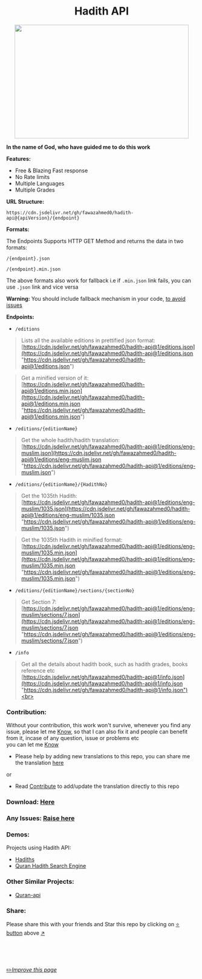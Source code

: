 <h1 align="center">Hadith API</h1>

<p align="center">
  <img width="460" height="300" src="https://github.com/fawazahmed0/hadith-api/raw/1/hadith.jpg">
</p>


**In the name of God, who have guided me to do this work**


**Features:**
- Free & Blazing Fast response
- No Rate limits
- Multiple Languages
- Multiple Grades


**URL Structure:**

`https://cdn.jsdelivr.net/gh/fawazahmed0/hadith-api@{apiVersion}/{endpoint}`

**Formats:**

The Endpoints Supports HTTP GET Method and returns the data in  two formats:

`/{endpoint}.json`

`/{endpoint}.min.json`

The above formats also work for fallback i.e if `.min.json` link fails, you can use `.json` link and vice versa

**Warning:** You should include fallback mechanism in your code, [to avoid issues](https://github.com/fawazahmed0/hadith-api/issues/3)

**Endpoints:**

- `/editions`<br>
> Lists all the available editions in prettified json format:<br>
 [https://cdn.jsdelivr.net/gh/fawazahmed0/hadith-api@1/editions.json](https://cdn.jsdelivr.net/gh/fawazahmed0/hadith-api@1/editions.json "https://cdn.jsdelivr.net/gh/fawazahmed0/hadith-api@1/editions.json") <br>

> Get a minified version of it:<br>
[https://cdn.jsdelivr.net/gh/fawazahmed0/hadith-api@1/editions.min.json](https://cdn.jsdelivr.net/gh/fawazahmed0/hadith-api@1/editions.min.json "https://cdn.jsdelivr.net/gh/fawazahmed0/hadith-api@1/editions.min.json")

- `/editions/{editionName}`<br>
> Get the whole hadith/hadith translation:<br>
[https://cdn.jsdelivr.net/gh/fawazahmed0/hadith-api@1/editions/eng-muslim.json](https://cdn.jsdelivr.net/gh/fawazahmed0/hadith-api@1/editions/eng-muslim.json "https://cdn.jsdelivr.net/gh/fawazahmed0/hadith-api@1/editions/eng-muslim.json") <br>

- `/editions/{editionName}/{HadithNo}` <br>
> Get the 1035th Hadith:<br>
[https://cdn.jsdelivr.net/gh/fawazahmed0/hadith-api@1/editions/eng-muslim/1035.json](https://cdn.jsdelivr.net/gh/fawazahmed0/hadith-api@1/editions/eng-muslim/1035.json "https://cdn.jsdelivr.net/gh/fawazahmed0/hadith-api@1/editions/eng-muslim/1035.json")

> Get the 1035th Hadith in minified format:<br>
[https://cdn.jsdelivr.net/gh/fawazahmed0/hadith-api@1/editions/eng-muslim/1035.min.json](https://cdn.jsdelivr.net/gh/fawazahmed0/hadith-api@1/editions/eng-muslim/1035.min.json "https://cdn.jsdelivr.net/gh/fawazahmed0/hadith-api@1/editions/eng-muslim/1035.min.json")

- `/editions/{editionName}/sections/{sectionNo}` <br>
> Get Section 7:<br>
[https://cdn.jsdelivr.net/gh/fawazahmed0/hadith-api@1/editions/eng-muslim/sections/7.json](https://cdn.jsdelivr.net/gh/fawazahmed0/hadith-api@1/editions/eng-muslim/sections/7.json "https://cdn.jsdelivr.net/gh/fawazahmed0/hadith-api@1/editions/eng-muslim/sections/7.json")


- `/info` <br>
> Get all the details about hadith book, such as hadith grades, books reference etc <br>
[https://cdn.jsdelivr.net/gh/fawazahmed0/hadith-api@1/info.json](https://cdn.jsdelivr.net/gh/fawazahmed0/hadith-api@1/info.json "https://cdn.jsdelivr.net/gh/fawazahmed0/hadith-api@1/info.json")<br>

### Contribution:
Without your contribution, this work won't survive, whenever you find any issue, please let me [Know](https://github.com/fawazahmed0/hadith-api/issues/new "Know"), so that I can also fix it and people can benefit from it, incase of any question, issue or problems etc<br> you can let me [Know](https://github.com/fawazahmed0/hadith-api/issues/new "Know")

- Please help by adding new translations to this repo, you can share me the translation [here](https://github.com/fawazahmed0/hadith-api/issues/new "here")

or
- Read [Contribute](https://github.com/fawazahmed0/hadith-api/blob/1/CONTRIBUTING.md "Contribute") to add/update the translation directly to this repo


### Download: [Here](https://github.com/fawazahmed0/hadith-api/blob/1/download.md)

### Any Issues: [Raise here](https://github.com/fawazahmed0/hadith-api/issues/new "Raise here")

### Demos:
Projects using Hadith API:
- [Hadiths](https://fawazahmed0.github.io/hadiths)
- [Quran Hadith Search Engine](https://fawazahmed0.github.io/quran-hadith-search/)

### Other Similar Projects:
- [Quran-api](https://github.com/fawazahmed0/quran-api)


### Share:
Please share this with your friends and Star this repo by clicking on [:star: button](#) above [:arrow_upper_right:](#)


<br>
<br>
<br>

[:pencil2:*Improve this page*](https://github.com/fawazahmed0/hadith-api/edit/1/README.md)
